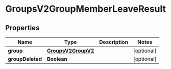 
# GroupsV2GroupMemberLeaveResult

## Properties
Name | Type | Description | Notes
------------ | ------------- | ------------- | -------------
**group** | [**GroupsV2GroupV2**](GroupsV2GroupV2.md) |  |  [optional]
**groupDeleted** | **Boolean** |  |  [optional]



